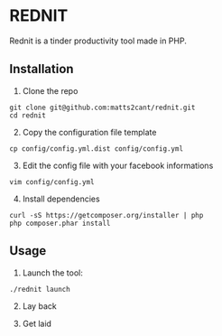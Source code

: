 REDNIT
======

Rednit is a tinder productivity tool made in PHP.

Installation
------------

1) Clone the repo

```
git clone git@github.com:matts2cant/rednit.git
cd rednit
```

2) Copy the configuration file template

```
cp config/config.yml.dist config/config.yml
```

3) Edit the config file with your facebook informations

```
vim config/config.yml
```

4) Install dependencies

```
curl -sS https://getcomposer.org/installer | php
php composer.phar install
```

Usage
-----

1) Launch the tool:

```
./rednit launch
```

2) Lay back

3) Get laid
